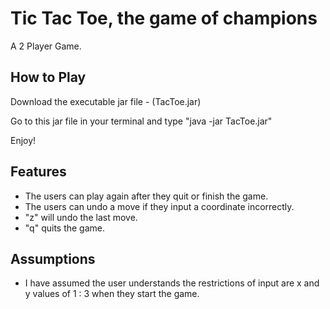 # Tic Tac Toe, the game of champions
A 2 Player Game.  

How to Play 
--
Download the executable jar file - (TacToe.jar) 

Go to this jar file in your terminal and type "java -jar TacToe.jar"

Enjoy!

Features
--
- The users can play again after they quit or finish the game. 
- The users can undo a move if they input a coordinate incorrectly. 
- "z" will undo the last move. 
- "q" quits the game. 

Assumptions
--
- I have assumed the user understands the restrictions of input are x and y values of 1 : 3 when they start the game. 


